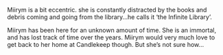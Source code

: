 Miirym is a bit eccentric. she is constantly distracted by the books and debris coming and going from the library…he calls it ‘the Infinite Library’. 

Miirym has been here for an unknown amount of time. She is an immortal, and has lost track of time over the years. Miirym would very much love to get back to her home at Candlekeep though. But she’s not sure how…
